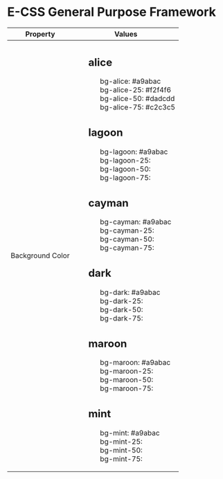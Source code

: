<!DOCTYPE html>
<html lang="en">
    <head>
        <meta charset="UTF-8">
        <meta name="viewport" content="width=device-width, initial-scale=1.0">
        <title>E-CSS Practise Platform</title>
        <link rel="stylesheet" type="text/css" href="scss/styles.css">
        <style>
        </style>
    </head>
    <body class="">
        <div class="full-container bg-maroon">
            <h1 class="text-center text-white">E-CSS General Purpose Framework</h1>
        </div>
        <table class="w-100">
            <thead>
                <th>Property</th>
                <th> Values</th>
            </thead>
            <tbody>
                <tr>
                    <td>Background Color</td>
                    <td>
                        <ul style="list-style:none">
                            <li><h2>alice</h2>
                                <ul style="list-style:none;">
                                    <li>bg-alice: #a9abac</li>
                                    <li>bg-alice-25: #f2f4f6</li>
                                    <li>bg-alice-50: #dadcdd</li>
                                    <li>bg-alice-75: #c2c3c5</li>
                                </ul>
                            </li>
                            <li><h2>lagoon</h2>
                                <ul style="list-style:none;">
                                    <li>bg-lagoon: #a9abac</li>
                                    <li>bg-lagoon-25:<span class="colorBox" --i="#21769e"></span></li>
                                    <li>bg-lagoon-50:</li>
                                    <li>bg-lagoon-75:</li>
                                </ul>
                            </li>
                            <li class="text-align:start"><h2>cayman</h2>
                                <ul style="list-style:none;">
                                    <li>bg-cayman: #a9abac</li>
                                    <li>bg-cayman-25:<span class="colorBox" --i="#21769e"></span></li>
                                    <li>bg-cayman-50:</li>
                                    <li>bg-cayman-75:</li>
                                </ul>
                            </li>
                            <li><h2>dark</h2>
                                <ul style="list-style:none;">
                                    <li>bg-dark: #a9abac</li>
                                    <li>bg-dark-25:<span class="colorBox" --i="#21769e"></span></li>
                                    <li>bg-dark-50:</li>
                                    <li>bg-dark-75:</li>
                                </ul>
                            </li>
                            <li><h2>maroon</h2>
                                <ul style="list-style:none;">
                                    <li>bg-maroon: #a9abac</li>
                                    <li>bg-maroon-25:<span class="colorBox" --i="#21769e"></span></li>
                                    <li>bg-maroon-50:</li>
                                    <li>bg-maroon-75:</li>
                                </ul>
                            </li>
                            <li><h2>mint</h2>
                                <ul style="list-style:none;">
                                    <li>bg-mint: #a9abac</li>
                                    <li>bg-mint-25:<span class="colorBox" --i="#21769e"></span></li>
                                    <li>bg-mint-50:</li>
                                    <li>bg-mint-75:</li>
                                </ul>
                            </li>
                        </ul>
                    </td>
                </tr>
                <tr></tr>
                <tr></tr>
                <tr></tr>
                <tr></tr>
                <tr></tr>
                <tr></tr>
            </tbody>
        </table>
    </body>
</html>
<!--End the html page here -->